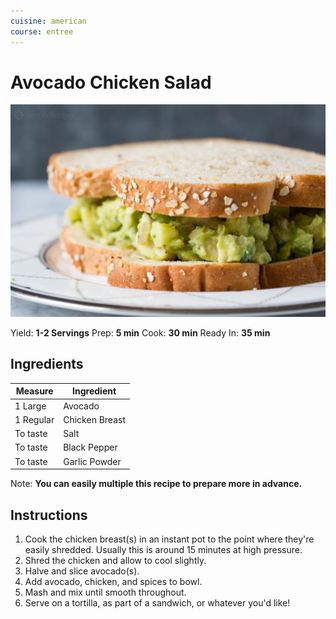 ```yaml
---
cuisine: american
course: entree
---
```


# Avocado Chicken Salad

![Photo](../_images/avocado-chicken-salad.jpg)

Yield: **1-2 Servings**
Prep: **5 min**
Cook: **30 min**
Ready In: **35 min**

## Ingredients

Measure|Ingredient
---|---
1 Large|Avocado
1 Regular|Chicken Breast
To taste|Salt
To taste|Black Pepper
To taste|Garlic Powder

Note: **You can easily multiple this recipe to prepare more in advance.**

## Instructions

1. Cook the chicken breast(s) in an instant pot to the point where they're easily shredded. Usually this is around 15 minutes at high pressure.
2. Shred the chicken and allow to cool slightly.
3. Halve and slice avocado(s).
4. Add avocado, chicken, and spices to bowl.
5. Mash and mix until smooth throughout.
6. Serve on a tortilla, as part of a sandwich, or whatever you'd like!